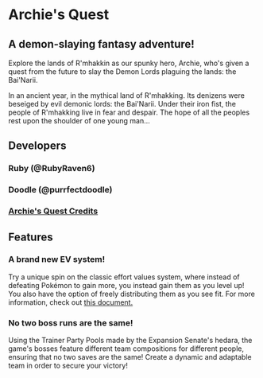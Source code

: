 # Archie's Quest
## A demon-slaying fantasy adventure!
Explore the lands of R'mhakkin as our spunky hero, Archie, who's given a quest from the future to slay the Demon Lords plaguing the lands: the Bai'Narii.

In an ancient year, in the mythical land of R'mhakking. Its denizens were beseiged by evil demonic lords: the Bai'Narii. Under their iron fist, the people of R'mhakking live in fear and despair. The hope of all the peoples rest upon the shoulder of one young man…

## Developers
### Ruby (@RubyRaven6)
### Doodle (@purrfectdoodle)
### [Archie's Quest Credits](./hack_credits.md)

## Features
### A brand new EV system!
Try a unique spin on the classic effort values system, where instead of defeating Pokémon to gain more, you instead gain them as you level up! You also have the option of freely distributing them as you see fit. For more information, check out [this document.](./docs/game_docs/ev_system.md)

### No two boss runs are the same!
Using the Trainer Party Pools made by the Expansion Senate's hedara, the game's bosses feature different team compositions for different people, ensuring that no two saves are the same! Create a dynamic and adaptable team in order to secure your victory!
